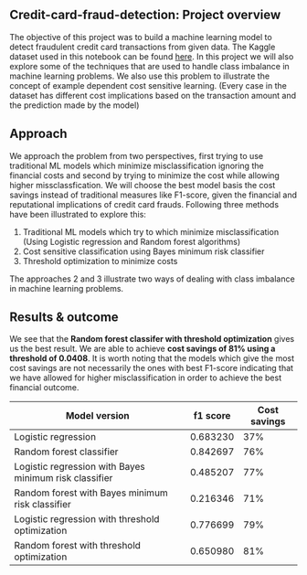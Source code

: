 ## Credit-card-fraud-detection: Project overview
The objective of this project was to build a machine learning model to detect fraudulent credit card transactions from given data. The Kaggle dataset used in this notebook can be found [here](https://www.kaggle.com/mlg-ulb/creditcardfraud). In this project we will also explore some of the techniques that are used to handle class imbalance in machine learning problems. We also use this problem to illustrate the concept of example dependent cost sensitive learning. (Every case in the dataset has different cost implications based on the transaction amount and the prediction made by the model)

## Approach
We approach the problem from two perspectives, first trying to use traditional ML models which minimize misclassification ignoring the financial costs and second by trying to minimize the cost while allowing higher missclassfication. We will choose the best model basis the cost savings instead of traditional measures like F1-score, given the financial and reputational implications of credit card frauds.
Following three methods have been illustrated to explore this:
1. Traditional ML models which try to which minimize misclassification (Using Logistic regression and Random forest algorithms)
2. Cost sensitive classification using Bayes minimum risk classifier
3. Threshold optimization to minimize costs<br>

The approaches 2 and 3 illustrate two ways of dealing with class imbalance in machine learning problems.

## Results & outcome
We see that the **Random forest classifer with threshold optimization** gives us the best result. We are able to achieve **cost savings of 81% using a threshold of 0.0408**. It is worth noting that the models which give the most cost savings are not necessarily the ones with best F1-score indicating that we have allowed for higher misclassification in order to achieve the best financial outcome.

|Model version|f1 score|Cost savings|
|-------------|--------|------------|
|Logistic regression|0.683230	|37%|
|Random forest classifier|0.842697|76%|
|Logistic regression with Bayes minimum risk classifier|0.485207|77%|
|Random forest with Bayes minimum risk classifier|0.216346|71%|
|Logistic regression with threshold optimization|0.776699	|79%|
|Random forest with threshold optimization|0.650980|81%|
